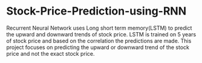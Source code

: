 # Stock-Price-Prediction-using-RNN
Recurrent Neural Network uses Long short term memory(LSTM) to predict the upward and downward trends of stock price. LSTM is trained on 5 years of stock price and based on the correlation the predictions are made. This project focuses on predicting the upward or downward trend of the stock price and not the exact stock price.
